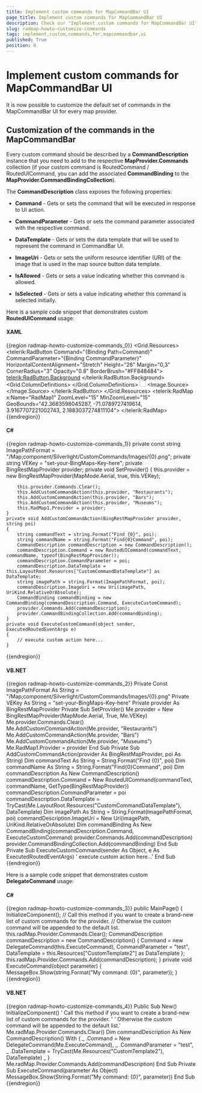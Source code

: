 ```yaml
---
title: Implement custom commands for MapCommandBar UI
page_title: Implement custom commands for MapCommandBar UI
description: Check our "Implement custom commands for MapCommandBar UI" documentation article for the RadMap WPF control.
slug: radmap-howto-customize-commands
tags: implement,custom,commands,for,mapcommandbar,ui
published: True
position: 0
---
```


# Implement custom commands for MapCommandBar UI

It is now possible to customize the default set of commands in the MapCommandBar UI for every map provider.

## Customization of the commands in the MapCommandBar

Every custom command should be described by a __CommandDescription__ instance that you need to add to the respective __MapProvider.Commands__ collection (if your custom command is RoutedCommand / RoutedUICommand, you can add the associated __CommandBinding__ to the __MapProvider.CommandBindingCollection__).

The __CommandDescription__ class exposes the following properties:

* __Command__ - Gets or sets the command that will be executed in response to UI action.

* __CommandParameter__ - Gets or sets the command parameter associated with the respective command.

* __DataTemplate__ - Gets or sets the data template that will be used to represent the command in CommandBar UI.

* __ImageUri__ - Gets or sets the uniform resource identifier (URI) of the image that is used in the map source button data template.

* __IsAllowed__ - Gets or sets a value indicating whether this command is allowed.

* __IsSelected__ - Gets or sets a value indicating whether this command is selected initially.

Here is a sample code snippet that demonstrates custom __RoutedUICommand__ usage:

#### __XAML__
{{region radmap-howto-customize-commands_0}}
	<Grid x:Name="LayoutRoot">
	    <Grid.Resources>
	        <DataTemplate x:Key="CustomCommandDataTemplate">
	            <telerik:RadButton Command="{Binding Path=Command}"
	                                CommandParameter="{Binding CommandParameter}"
	                                HorizontalContentAlignment="Stretch"
	                                Height="26"
	                                Margin="0,3"
	                                CornerRadius="3"
	                                Opacity="0.8"
	                                BorderBrush="#FF848484">
	                <telerik:RadButton.Background>
	                    <LinearGradientBrush StartPoint="0.5,0" EndPoint="0.5,1">
	                        <GradientStop Color="White"/>
	                        <GradientStop Color="#FFD4D4D4" Offset="1"/>
	                        <GradientStop Color="Gainsboro" Offset="0.5"/>
	                        <GradientStop Color="#FFADADAD" Offset="0.51"/>
	                    </LinearGradientBrush>
	                </telerik:RadButton.Background>
	                <Grid HorizontalAlignment="Stretch">
	                    <Grid.ColumnDefinitions>
	                        <ColumnDefinition />
	                        <ColumnDefinition Width="32" />
	                    </Grid.ColumnDefinitions>
	                    <TextBlock Text="{Binding Path=Command.Text}"
	              TextAlignment="Center" 
	              HorizontalAlignment="Stretch" 
	              Padding="7,0"
	              FontSize="11" 
	              FontWeight="Bold" />
	                    <Image Grid.Column="1" Width="16" Height="16" HorizontalAlignment="Center" VerticalAlignment="Center">
	                        <Image.Source>
	                            <BitmapImage UriSource="{Binding ImageUri}" />
	                        </Image.Source>
	                    </Image>
	                </Grid>
	            </telerik:RadButton>
	        </DataTemplate>
	    </Grid.Resources>
	    <telerik:RadMap x:Name="RadMap1" 
	                    ZoomLevel="15"
	                    MinZoomLevel="15"
	                    GeoBounds="42.3683598045287, -71.0789727419614, 3.9167707221002743, 2.1883037274811104">
	    </telerik:RadMap>
	</Grid>
{{endregion}}

#### __C#__
{{region radmap-howto-customize-commands_1}}
	private const string ImagePathFormat = "/Map;component/Silverlight/CustomCommands/Images/{0}.png";
	private string VEKey = "set-your-BingMaps-Key-here";
	private BingRestMapProvider provider;
	private void SetProvider()
	{
	    this.provider = new BingRestMapProvider(MapMode.Aerial, true, this.VEKey);
	
	    this.provider.Commands.Clear();
	    this.AddCustomCommandAction(this.provider, "Restaurants");
	    this.AddCustomCommandAction(this.provider, "Bars");
	    this.AddCustomCommandAction(this.provider, "Museums");
	    this.RadMap1.Provider = provider;
	}
	private void AddCustomCommandAction(BingRestMapProvider provider, string poi)
	{
	    string commandText = string.Format("Find {0}", poi);
	    string commandName = string.Format("Find{0}Command", poi);
	    CommandDescription commandDescription = new CommandDescription();
	    commandDescription.Command = new RoutedUICommand(commandText, commandName, typeof(BingRestMapProvider));
	    commandDescription.CommandParameter = poi;
	    commandDescription.DataTemplate = this.LayoutRoot.Resources["CustomCommandDataTemplate"] as DataTemplate;
	    string imagePath = string.Format(ImagePathFormat, poi);
	    commandDescription.ImageUri = new Uri(imagePath, UriKind.RelativeOrAbsolute);
	    CommandBinding commandBinding = new CommandBinding(commandDescription.Command, ExecuteCustomCommand);
	    provider.Commands.Add(commandDescription);
	    provider.CommandBindingCollection.Add(commandBinding);
	}
	private void ExecuteCustomCommand(object sender, ExecutedRoutedEventArgs e)
	{
	    // execute custom action here...
	}
{{endregion}}

#### __VB.NET__
{{region radmap-howto-customize-commands_2}}
	Private Const ImagePathFormat As String = "/Map;component/Silverlight/CustomCommands/Images/{0}.png"
	Private VEKey As String = "set-your-BingMaps-Key-here"
	Private provider As BingRestMapProvider
	Private Sub SetProvider()
	 Me.provider = New BingRestMapProvider(MapMode.Aerial, True, Me.VEKey)
	 Me.provider.Commands.Clear()
	 Me.AddCustomCommandAction(Me.provider, "Restaurants")
	 Me.AddCustomCommandAction(Me.provider, "Bars")
	 Me.AddCustomCommandAction(Me.provider, "Museums")
	 Me.RadMap1.Provider = provider
	End Sub
	Private Sub AddCustomCommandAction(provider As BingRestMapProvider, poi As String)
	 Dim commandText As String = String.Format("Find {0}", poi)
	 Dim commandName As String = String.Format("Find{0}Command", poi)
	 Dim commandDescription As New CommandDescription()
	 commandDescription.Command = New RoutedUICommand(commandText, commandName, GetType(BingRestMapProvider))
	 commandDescription.CommandParameter = poi
	 commandDescription.DataTemplate = TryCast(Me.LayoutRoot.Resources("CustomCommandDataTemplate"), DataTemplate)
	 Dim imagePath As String = String.Format(ImagePathFormat, poi)
	 commandDescription.ImageUri = New Uri(imagePath, UriKind.RelativeOrAbsolute)
	 Dim commandBinding As New CommandBinding(commandDescription.Command, ExecuteCustomCommand)
	 provider.Commands.Add(commandDescription)
	 provider.CommandBindingCollection.Add(commandBinding)
	End Sub
	Private Sub ExecuteCustomCommand(sender As Object, e As ExecutedRoutedEventArgs)
	 ' execute custom action here...'
	End Sub
{{endregion}}

Here is a sample code snippet that demonstrates custom __DelegateCommand__ usage:

#### __C#__
{{region radmap-howto-customize-commands_3}}
	public MainPage()
	{
	       InitializeComponent();
	       // Call this method if you want to create a brand-new list of custom commands for the provider.
	       // Otherwise the custom command will be appended to the default list.
	       this.radMap.Provider.Commands.Clear();
	       CommandDescription commandDescription = new CommandDescription()
	       {
	             Command = new DelegateCommand(this.ExecuteCommand),
	             CommandParameter = "test",
	             DataTemplate = this.Resources["CustomTemplate2"] as DataTemplate
	       };
	       this.radMap.Provider.Commands.Add(commandDescription);
	}
	private void ExecuteCommand(object parameter)
	{
	       MessageBox.Show(string.Format("My command: {0}", parameter));
	}
{{endregion}}

#### __VB.NET__
{{region radmap-howto-customize-commands_4}}
	Public Sub New()
	 InitializeComponent()
	 ' Call this method if you want to create a brand-new list of custom commands for the provider. '
	 ' Otherwise the custom command will be appended to the default list.'
	 Me.radMap.Provider.Commands.Clear()
	 Dim commandDescription As New CommandDescription() With { _
	  .Command = New DelegateCommand(Me.ExecuteCommand), _
	  .CommandParameter = "test", _
	  .DataTemplate = TryCast(Me.Resources("CustomTemplate2"), DataTemplate) _
	 }
	 Me.radMap.Provider.Commands.Add(commandDescription)
	End Sub
	Private Sub ExecuteCommand(parameter As Object)
	 MessageBox.Show(String.Format("My command: {0}", parameter))
	End Sub
{{endregion}}